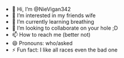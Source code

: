 - 👋 Hi, I’m @NieVigan342
- 👀 I’m interested in my friends wife
- 🌱 I’m currently learning breathing
- 💞️ I’m looking to collaborate on your hole ;D
- 📫 How to reach me (better not)
- 😄 Pronouns: who/asked
- ⚡ Fun fact: I like all races even the bad one

<!---
NieVigan342/NieVigan342 is a ✨ special ✨ repository because its `README.md` (this file) appears on your GitHub profile.
You can click the Preview link to take a look at your changes.
--->
